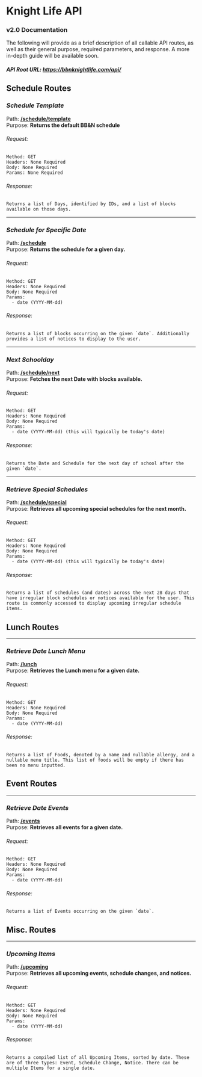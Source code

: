 # Knight Life API
### v2.0 Documentation
The following will provide as a brief description of all callable API routes, as well as their general purpose, required parameters, and response. A more in-depth guide will be available soon.
##### API Root URL: https://bbnknightlife.com/api/
## Schedule Routes
### _Schedule Template_
Path: __[/schedule/template](https://bbnknightlife.com/api/schedule/template)__
<br>
Purpose: __Returns the default BB&N schedule__
<br>
###### Request:
```
Method: GET
Headers: None Required
Body: None Required
Params: None Required
```
###### Response:
```
Returns a list of Days, identified by IDs, and a list of blocks available on those days.
```
---
### _Schedule for Specific Date_
Path: __[/schedule](https://bbnknightlife.com/api/schedule)__
<br>
Purpose: __Returns the schedule for a given day.__
<br>
###### Request:
```
Method: GET
Headers: None Required
Body: None Required
Params:
  - date (YYYY-MM-dd)
```
###### Response:
```
Returns a list of blocks occurring on the given `date`. Additionally provides a list of notices to display to the user.
```
---
### _Next Schoolday_
Path: __[/schedule/next](https://bbnknightlife.com/api/schedule/next)__
<br>
Purpose: __Fetches the next Date with blocks available.__
<br>
###### Request:
```
Method: GET
Headers: None Required
Body: None Required
Params:
  - date (YYYY-MM-dd) (this will typically be today's date)
```
###### Response:
```
Returns the Date and Schedule for the next day of school after the given `date`.
```
---
### _Retrieve Special Schedules_
Path: __[/schedule/special](https://bbnknightlife.com/api/schedule/special)__
<br>
Purpose: __Retrieves all upcoming special schedules for the next month.__
<br>
###### Request:
```
Method: GET
Headers: None Required
Body: None Required
Params:
  - date (YYYY-MM-dd) (this will typically be today's date)
```
###### Response:
```
Returns a list of schedules (and dates) across the next 28 days that have irregular block schedules or notices available for the user. This route is commonly accessed to display upcoming irregular schedule items.
```
## Lunch Routes
---
### _Retrieve Date Lunch Menu_
Path: __[/lunch](https://bbnknightlife.com/api/lunch)__
<br>
Purpose: __Retrieves the Lunch menu for a given date.__
<br>
###### Request:
```
Method: GET
Headers: None Required
Body: None Required
Params:
  - date (YYYY-MM-dd)
```
###### Response:
```
Returns a list of Foods, denoted by a name and nullable allergy, and a nullable menu title. This list of foods will be empty if there has been no menu inputted.
```
## Event Routes
---
### _Retrieve Date Events_
Path: __[/events](https://bbnknightlife.com/api/events)__
<br>
Purpose: __Retrieves all events for a given date.__
<br>
###### Request:
```
Method: GET
Headers: None Required
Body: None Required
Params:
  - date (YYYY-MM-dd)
```
###### Response:
```
Returns a list of Events occurring on the given `date`.
```
## Misc. Routes
---
### _Upcoming Items_
Path: __[/upcoming](https://bbnknightlife.com/api/upcoming)__
<br>
Purpose: __Retrieves all upcoming events, schedule changes, and notices.__
<br>
###### Request:
```
Method: GET
Headers: None Required
Body: None Required
Params:
  - date (YYYY-MM-dd)
```
###### Response:
```
Returns a compiled list of all Upcoming Items, sorted by date. These are of three types: Event, Schedule Change, Notice. There can be multiple Items for a single date.
```
